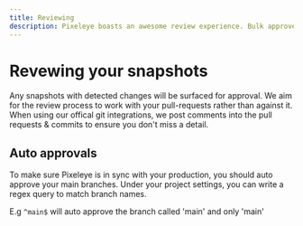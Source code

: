 ```yaml
---
title: Reviewing
description: Pixeleye boasts an awesome review experience. Bulk approve snapshots, itterate on designs and catch issues.
---
```


# Revewing your snapshots

Any snapshots with detected changes will be surfaced for approval. We aim for the review process to work with your pull-requests rather than against it. When using our offical git integrations, we post comments into the pull requests & commits to ensure you don't miss a detail.

## Auto approvals

To make sure Pixeleye is in sync with your production, you should auto approve your main branches.
Under your project settings, you can write a regex query to match branch names.

E.g `^main$` will auto approve the branch called 'main' and only 'main'

